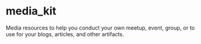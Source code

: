 # media_kit
Media resources to help you conduct your own meetup, event, group, or to use for your blogs, articles, and other artifacts.
